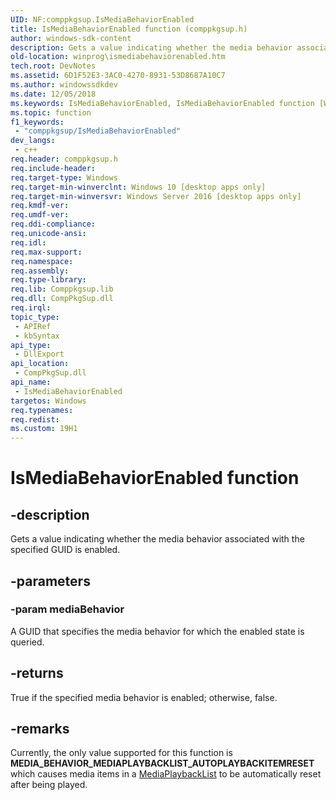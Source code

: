 ```yaml
---
UID: NF:comppkgsup.IsMediaBehaviorEnabled
title: IsMediaBehaviorEnabled function (comppkgsup.h)
author: windows-sdk-content
description: Gets a value indicating whether the media behavior associated with the specified GUID is enabled.
old-location: winprog\ismediabehaviorenabled.htm
tech.root: DevNotes
ms.assetid: 6D1F52E3-3AC0-4270-8931-53D8687A10C7
ms.author: windowssdkdev
ms.date: 12/05/2018
ms.keywords: IsMediaBehaviorEnabled, IsMediaBehaviorEnabled function [Windows API], comppkgsup/IsMediaBehaviorEnabled, winprog.ismediabehaviorenabled
ms.topic: function
f1_keywords: 
 - "comppkgsup/IsMediaBehaviorEnabled"
dev_langs:
 - c++
req.header: comppkgsup.h
req.include-header: 
req.target-type: Windows
req.target-min-winverclnt: Windows 10 [desktop apps only]
req.target-min-winversvr: Windows Server 2016 [desktop apps only]
req.kmdf-ver: 
req.umdf-ver: 
req.ddi-compliance: 
req.unicode-ansi: 
req.idl: 
req.max-support: 
req.namespace: 
req.assembly: 
req.type-library: 
req.lib: Comppkgsup.lib
req.dll: CompPkgSup.dll
req.irql: 
topic_type:
 - APIRef
 - kbSyntax
api_type:
 - DllExport
api_location:
 - CompPkgSup.dll
api_name:
 - IsMediaBehaviorEnabled
targetos: Windows
req.typenames: 
req.redist: 
ms.custom: 19H1
---
```


# IsMediaBehaviorEnabled function


## -description


Gets a value indicating whether the media behavior associated with the specified GUID is enabled.


## -parameters




### -param mediaBehavior

A GUID that specifies the media behavior for which the enabled state is queried.


## -returns



True if the specified media behavior is enabled; otherwise, false.




## -remarks



Currently, the only value supported for this function is  <b>MEDIA_BEHAVIOR_MEDIAPLAYBACKLIST_AUTOPLAYBACKITEMRESET</b> which causes media items in a <a href="https://docs.microsoft.com/en-us/uwp/api/Windows.Media.Playback.MediaPlaybackList">MediaPlaybackList</a> to be automatically reset after being played.



